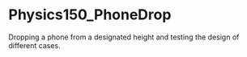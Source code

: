 # Physics150_PhoneDrop
Dropping a phone from a designated height and testing the design of different cases.
